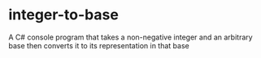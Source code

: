 # integer-to-base
A C# console program that takes a non-negative integer and an arbitrary base then converts it to its representation in that base 
